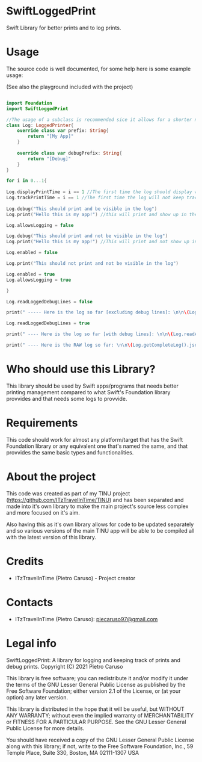 # SwiftLoggedPrint

Swift Library for better prints and to log prints.

# Usage

The source code is well documented, for some help here is some example usage:

(See also the playground included with the project)

```swift

import Foundation
import SwiftLoggedPrint

//The usage of a subclass is recommended sice it allows for a shorter name in the code and to customize the prefix
class Log: LoggedPrinter{
    override class var prefix: String{
        return "[My App]"
    }
    
    override class var debugPrefix: String{
        return "[Debug]"
    }
}

for i in 0...1{
    
Log.displayPrintTime = i == 1 //The first time the log should display without the date, the second time with the date
Log.trackPrintTime = i == 1 //The first time the log will not keep track of the time, the second time it will
    
Log.debug("This should print and be visible in the log")
Log.print("Hello this is my app!") //this will print and show up in the log

Log.allowsLogging = false

Log.debug("This should print and not be visible in the log")
Log.print("Hello this is my app!") //This will print and not show up in the log

Log.enabled = false

Log.print("This should not print and not be visible in the log")

Log.enabled = true
Log.allowsLogging = true

}

Log.readLoggedDebugLines = false

print(" ----- Here is the log so far [excluding debug lines]: \n\n\(Log.readAllLog() ?? "")")

Log.readLoggedDebugLines = true

print(" ---- Here is the log so far [with debug lines]: \n\n\(Log.readAllLog() ?? "")")

print(" ---- Here is the RAW log so far: \n\n\(Log.getCompleteLog().json(prettyPrinted: true) ?? "")")

```

# Who should use this Library?

This library should be used by Swift apps/programs that needs better printing management compared to what Swift's Foundation library provvides and that needs some logs to provvide.

# Requirements

This code should work for almost any platform/target that has the Swift Foundation library or any equivalent one that's named the same, and that provvides the same basic types and functionalities.

# About the project

This code was created as part of my TINU project (https://github.com/ITzTravelInTime/TINU) and has been separated and made into it's own library to make the main project's source less complex and more focused on it's aim. 

Also having this as it's own library allows for code to be updated separately and so various versions of the main TINU app will be able to be compiled all with the latest version of this library.

# Credits

 - ITzTravelInTime (Pietro Caruso) - Project creator

# Contacts

 - ITzTravelInTime (Pietro Caruso): piecaruso97@gmail.com

# Legal info

SwiftLoggedPrint: A library for logging and keeping track of prints and debug prints.
Copyright (C) 2021 Pietro Caruso

This library is free software; you can redistribute it and/or modify it under the terms of the GNU Lesser General Public License as published by the Free Software Foundation; either version 2.1 of the License, or (at your option) any later version.

This library is distributed in the hope that it will be useful, but WITHOUT ANY WARRANTY; without even the implied warranty of MERCHANTABILITY or FITNESS FOR A PARTICULAR PURPOSE. See the GNU Lesser General Public License for more details.

You should have received a copy of the GNU Lesser General Public License along with this library; if not, write to the Free Software Foundation, Inc., 59 Temple Place, Suite 330, Boston, MA 02111-1307 USA



